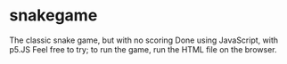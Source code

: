 # snakegame
The classic snake game, but with no scoring
Done using JavaScript, with p5.JS
Feel free to try; to run the game, run the HTML file on the browser.

